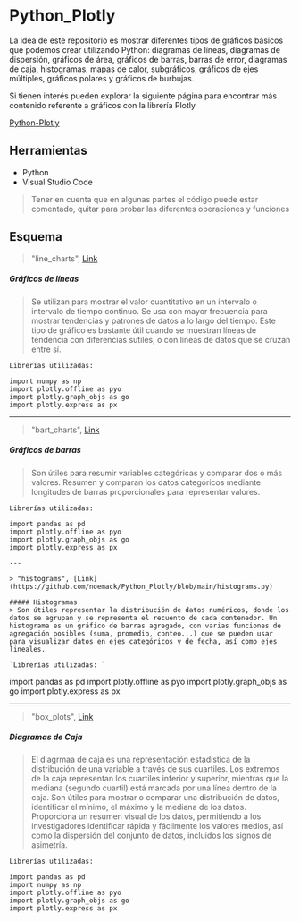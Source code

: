 # Python_Plotly
La idea de este repositorio es mostrar diferentes tipos de gráficos básicos que podemos crear utilizando Python:
diagramas de líneas, diagramas de dispersión, gráficos de área, gráficos de barras, barras de error, diagramas de caja, histogramas, mapas de calor, subgráficos, gráficos de ejes múltiples, gráficos polares y gráficos de burbujas.

Si tienen interés pueden explorar la siguiente página para encontrar más contenido referente a gráficos con la librería Plotly

[Python-Plotly](https://plotly.com/python/)


## Herramientas

- Python
- Visual Studio Code

> Tener en cuenta que en algunas partes el código puede estar comentado, quitar para probar las diferentes operaciones y funciones



## Esquema

> "line_charts", [Link](https://github.com/noemack/Python_Plotly/blob/main/line_charts.py)

##### Gráficos de líneas 
> Se utilizan para mostrar el valor cuantitativo en un intervalo o intervalo de tiempo continuo. Se usa con mayor frecuencia para mostrar tendencias y patrones de datos a lo largo del tiempo. Este tipo de gráfico es bastante útil cuando se muestran líneas de tendencia con diferencias sutiles, o con líneas de datos que se cruzan entre sí.

`Librerías utilizadas: `
```
import numpy as np
import plotly.offline as pyo
import plotly.graph_objs as go
import plotly.express as px

```
---

> "bart_charts", [Link](https://github.com/noemack/Python_Plotly/blob/main/bart_charts.py)

##### Gráficos de barras
> Son útiles para resumir variables categóricas y comparar dos o más valores. Resumen y comparan los datos categóricos mediante longitudes de barras proporcionales para representar valores.

`Librerías utilizadas: `
```
import pandas as pd
import plotly.offline as pyo
import plotly.graph_objs as go
import plotly.express as px

---

> "histograms", [Link](https://github.com/noemack/Python_Plotly/blob/main/histograms.py)

##### Histogramas
> Son útiles representar la distribución de datos numéricos, donde los datos se agrupan y se representa el recuento de cada contenedor. Un histograma es un gráfico de barras agregado, con varias funciones de agregación posibles (suma, promedio, conteo...) que se pueden usar para visualizar datos en ejes categóricos y de fecha, así como ejes lineales.

`Librerías utilizadas: `
```
import pandas as pd
import plotly.offline as pyo
import plotly.graph_objs as go
import plotly.express as px

---

> "box_plots", [Link](https://github.com/noemack/Python_Plotly/blob/main/box_plots.py)

##### Diagramas de Caja
> El diagrmaa de caja es una representación estadística de la distribución de una variable a través de sus cuartiles. Los extremos de la caja representan los cuartiles inferior y superior, mientras que la mediana (segundo cuartil) está marcada por una línea dentro de la caja.
Son útiles para mostrar o comparar una distribución de datos, identificar el mínimo, el máximo y la mediana de los datos. Proporciona un resumen visual de los datos, permitiendo a los investigadores identificar rápida y fácilmente los valores medios, así como la dispersión del conjunto de datos, incluidos los signos de asimetría.

`Librerías utilizadas: `
```
import pandas as pd
import numpy as np
import plotly.offline as pyo
import plotly.graph_objs as go
import plotly.express as px
